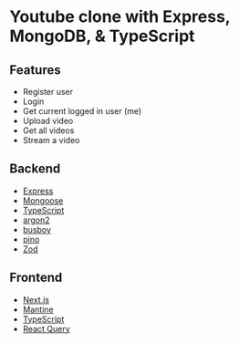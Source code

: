 
# Youtube clone with Express, MongoDB, & TypeScript


## Features

 - Register user 
 - Login
 - Get current logged in user (me)
 - Upload video
 - Get all videos
 - Stream a video

## Backend

 - [Express](https://expressjs.com/)
 - [Mongoose](https://www.mongodb.com/)
 - [TypeScript](typescriptlang.org)
 - [argon2](https://www.npmjs.com/package/argon2)
 - [busboy](https://www.npmjs.com/package/busboy)
 - [pino](https://github.com/pinojs/pino)
 - [Zod](https://github.com/colinhacks/zod)

## Frontend

 - [Next.js](https://nextjs.org/)
 - [Mantine](https://mantine.dev/)
 - [TypeScript](typescriptlang.org)
 - [React Query](https://tanstack.com/query/v4/?from=reactQueryV3&original=https://react-query-v3.tanstack.com/)
 
